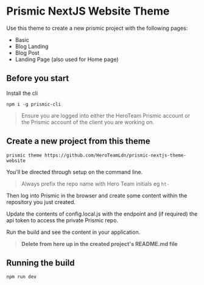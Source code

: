 
# Prismic NextJS Website Theme

Use this theme to create a new prismic project with the following pages:

- Basic 
- Blog Landing
- Blog Post
- Landing Page (also used for Home page)


## Before you start

Install the cli

    npm i -g prismic-cli

> Ensure you are logged into either the HeroTeam Prismic account or the Prismic account of the client you are working on.

## Create a new project from this theme

    prismic theme https://github.com/HeroTeamLdn/prismic-nextjs-theme-website

You'll be directed through setup on the command line. 

> Always prefix the repo name with Hero Team initials eg `ht-` 

Then log into Prismic in the browser and create some content within the repository you just created. 

Update the contents of config.local.js with the endpoint and (if required) the api token to access the private Prismic repo.

Run the build and see the content in your application.

> **Delete from here up in the created project's README.md file**


## Running the build

    npm run dev
    
